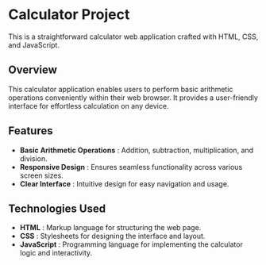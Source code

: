 # Calculator Project
This is a straightforward calculator web application crafted with HTML, CSS, and JavaScript.

## Overview
This calculator application enables users to perform basic arithmetic operations conveniently within their web browser. It provides a user-friendly interface for effortless calculation on any device.

## Features
- **Basic Arithmetic Operations** : Addition, subtraction, multiplication, and division.
- **Responsive Design** : Ensures seamless functionality across various screen sizes.
- **Clear Interface** : Intuitive design for easy navigation and usage.
## Technologies Used
 - **HTML** : Markup language for structuring the web page.
 - **CSS** : Stylesheets for designing the interface and layout.
 - **JavaScript** : Programming language for implementing the calculator logic and interactivity.
